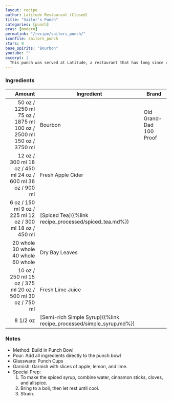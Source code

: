 ```yaml
---
layout: recipe
author: Latitude Restaurant (Closed)
title: "Sailor's Punch"
categories: [punch]
eras: [modern]
permalink: "/recipe/sailors_punch/"
iconfile: sailors_punch
stars: 0
base_spirits: "Bourbon"
youtube: ""
excerpt: |
  This punch was served at Latitude, a restaurant that has long since closed. It was my favorite drink they served. I was lucky enough to have found the recipe online.
---
```


### Ingredients

|   Amount | Ingredient                                                | Brand                   |
| -------: | --------------------------------------------------------- | ----------------------- |
|    <span class="onex active">50 oz  / 1250 ml</span> <span class="onehalfx">75 oz  / 1875 ml</span> <span class="twox">100 oz  / 2500 ml</span> <span class="threex">150 oz  / 3750 ml</span>| Bourbon                                                   | Old Grand-Dad 100 Proof |
|    <span class="onex active">12 oz  / 300 ml</span> <span class="onehalfx">18 oz  / 450 ml</span> <span class="twox">24 oz  / 600 ml</span> <span class="threex">36 oz  / 900 ml</span>| Fresh Apple Cider                                         |
|     <span class="onex active">6 oz  / 150 ml</span> <span class="onehalfx">9 oz  / 225 ml</span> <span class="twox">12 oz  / 300 ml</span> <span class="threex">18 oz  / 450 ml</span>| [Spiced Tea]({%link recipe_processed/spiced_tea.md%})               |
| <span class="onex active">20 whole </span> <span class="onehalfx">30 whole </span> <span class="twox">40 whole </span> <span class="threex">60 whole </span>| Dry Bay Leaves                                            |
|    <span class="onex active">10 oz  / 250 ml</span> <span class="onehalfx">15 oz  / 375 ml</span> <span class="twox">20 oz  / 500 ml</span> <span class="threex">30 oz  / 750 ml</span>| Fresh Lime Juice                                          |
| 8 1/2 oz | [Semi-rich Simple Syrup]({%link recipe_processed/simple_syrup.md%}) |

### Notes

- Method: Build in Punch Bowl
- Pour: Add all ingredients directly to the punch bowl
- Glassware: Punch Cups
- Garnish: Garnish with slices of apple, lemon, and lime.
- Special Prep:
  1. To make the spiced syrup, combine water, cinnamon sticks, cloves, and allspice.
  1. Bring to a boil, then let rest until cool.
  1. Strain.

    
<script type="application/ld+json">
{
  "@context": "https://schema.org",
  "@type": "Recipe",
  "author": "{{ page.author }}",
  "description": "{{ page.excerpt | strip_html | replace: '"', "'" }}",
  "image": "{% for ingredient in site.data[page.iconfile].images.ingredient limit: 1 %}{{ ingredient.url }}{% endfor %}",
  "recipeIngredient": [  " 50 oz Bourbon",
  " 12 oz Fresh Apple Cider",
  "6 oz Spiced Tea",
  "20 whole Dry Bay Leaves ",
  " 10 oz Fresh Lime Juice ",
  "8 1/2 oz Semi-rich Simple Syrup"],
  "name": "{{ page.title }}",
  "recipeInstructions": "  {
    '@type': 'HowToStep',
    'text': '- Method: Build in Punch Bowl
'
  },  {
    '@type': 'HowToStep',
    'text': '- Pour: Add all ingredients directly to the punch bowl
'
  },  {
    '@type': 'HowToStep',
    'text': '- Glassware: Punch Cups
'
  },  {
    '@type': 'HowToStep',
    'text': '- Garnish: Garnish with slices of apple, lemon, and lime.
'
  },  {
    '@type': 'HowToStep',
    'text': '- Special Prep:
'
  },  {
    '@type': 'HowToStep',
    'text': '  1. To make the spiced syrup, combine water, cinnamon sticks, cloves, and allspice.
'
  },  {
    '@type': 'HowToStep',
    'text': '  1. Bring to a boil, then let rest until cool.
'
  },  {
    '@type': 'HowToStep',
    'text': '  1. Strain.
'
  }",
  "recipeYield": "1 cocktail",
  "recipeCategory": "cocktail",
  "aggregateRating": "{%- if page.stars -%}{%- include stars_metadata.html %} out of 5{% else %}NA{%- endif -%}",
  "recipeCuisine": "global",
  "prepTime": "20 minutes",
  "cookTime": "15 second",
  "keywords": "{{ page.title }}, cocktail, {{ page.eras }}, {%- include category_metadata.html -%}, {%- include spirits_metadata.html -%}",
  "nutrition": "NA"
}
</script>

    